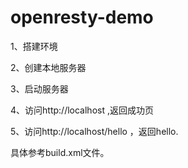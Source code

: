 # openresty-demo
1、搭建环境

2、创建本地服务器

3、启动服务器

4、访问http://localhost
,返回成功页

5、访问http://localhost/hello
，返回hello.

具体参考build.xml文件。

